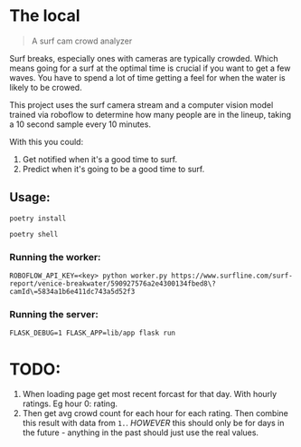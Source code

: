 # The local 

> A surf cam crowd analyzer

Surf breaks, especially ones with cameras are typically crowded. Which means going for a surf at the optimal time is crucial if you want to get a few waves. You have to spend a lot of time getting a feel for when the water is likely to be crowed.

This project uses the surf camera stream and a computer vision model trained via roboflow to determine how many people are in the lineup, taking a 10 second sample every 10 minutes.

With this you could:

1. Get notified when it's a good time to surf.
2. Predict when it's going to be a good time to surf.


## Usage:

```
poetry install
```

```
poetry shell
```

### Running the worker:

```
ROBOFLOW_API_KEY=<key> python worker.py https://www.surfline.com/surf-report/venice-breakwater/590927576a2e4300134fbed8\?camId\=5834a1b6e411dc743a5d52f3
```

### Running the server:

```
FLASK_DEBUG=1 FLASK_APP=lib/app flask run
```

# TODO:

1. When loading page get most recent forcast for that day. With hourly ratings. Eg hour 0: rating.  
2. Then get avg crowd count for each hour for each rating. Then combine this result with data from `1.`. *HOWEVER* this should only be for days in the future - anything in the past should just use the real values. 
